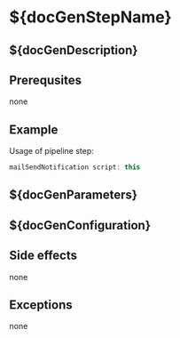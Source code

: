 # ${docGenStepName}

## ${docGenDescription}

## Prerequsites

none

## Example

Usage of pipeline step:

```groovy
mailSendNotification script: this
```

## ${docGenParameters}

## ${docGenConfiguration}

## Side effects

none

## Exceptions

none

